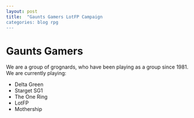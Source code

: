 ```yaml
---
layout: post
title:  "Gaunts Gamers LotFP Campaign
categories: blog rpg
---
```

# Gaunts Gamers
We are a group of grognards, who have been playing as a group since 1981. We are currently playing:

* Delta Green
* Starget SG1
* The One Ring
* LotFP
* Mothership

